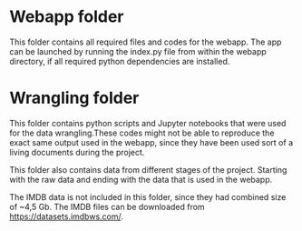 # Webapp folder
This folder contains all required files and codes for the webapp.
The app can be launched by running the index.py file from within the webapp directory, if all required python dependencies are installed.

# Wrangling folder
This folder contains python scripts and Jupyter notebooks that were used for the data wrangling.These codes might not be able to reproduce the exact same output used in the webapp, since they have been used sort of a living documents during the project.

This folder also contains data from different stages of the project. Starting with the raw data and ending with the data that is used in the webapp.

The IMDB data is not included in this folder, since they had combined size of ~4,5 Gb. The IMDB files can be downloaded from https://datasets.imdbws.com/.
